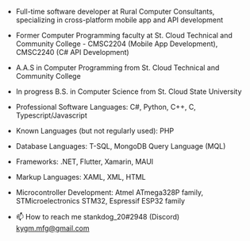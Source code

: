 - Full-time software developer at Rural Computer Consultants, specializing in cross-platform mobile app and API development
- Former Computer Programming faculty at St. Cloud Technical and Community College - CMSC2204 (Mobile App Development), CMSC2240 (C# API Development)
- A.A.S in Computer Programming from St. Cloud Technical and Community College
- In progress B.S. in Computer Science from St. Cloud State University

  
- Professional Software Languages: C#, Python, C++, C, Typescript/Javascript
- Known Languages (but not regularly used): PHP
- Database Languages: T-SQL, MongoDB Query Language (MQL)
- Frameworks: .NET, Flutter, Xamarin, MAUI
- Markup Languages: XAML, XML, HTML
- Microcontroller Development: Atmel ATmega328P family, STMicroelectronics STM32, Espressif ESP32 family

- 📫 How to reach me 
  stankdog_20#2948 (Discord)
  kygm.mfg@gmail.com
<!---
kygm/kygm is a ✨ special ✨ repository because its `README.md` (this file) appears on your GitHub profile.
You can click the Preview link to take a look at your changes.
--->
